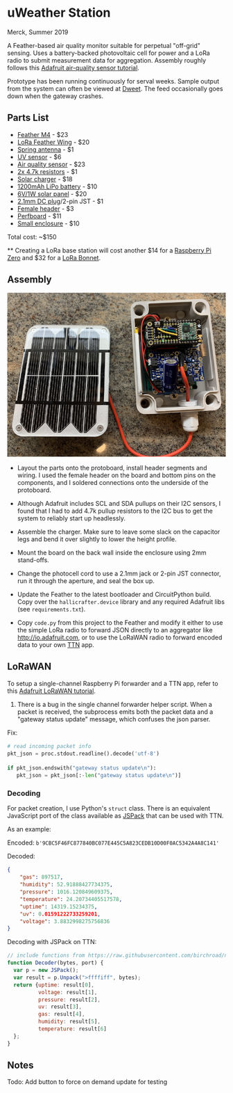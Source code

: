 uWeather Station
=======================

Merck, Summer 2019

A Feather-based air quality monitor suitable for perpetual "off-grid" sensing.  Uses a battery-backed photovoltaic cell for power and a LoRa radio to submit measurement data for aggregation.  Assembly roughly follows this [Adafruit air-quality sensor tutorial][].

[Adafruit air-quality sensor tutorial]: https://learn.adafruit.com/adafruit-io-air-quality-monitor

Prototype has been running continuously for serval weeks.  Sample output from the system can often be viewed at [Dweet][].  The feed occasionally goes down when the gateway crashes.

[Dweet]: https://dweet.io/get/dweets/for/uweather


Parts List
-----------------------

- [Feather M4][] - $23
- [LoRa Feather Wing][] - $20
- [Spring antenna][] - $1
- [UV sensor][] - $6
- [Air quality sensor][] - $23
- [2x 4.7k resistors][] - $1
- [Solar charger][] - $18
- [1200mAh LiPo battery][] - $10
- [6V/1W solar panel][] - $20
- [2.1mm DC plug][]/2-pin JST - $1
- [Female header][] - $3
- [Perfboard][] - $11
- [Small enclosure][] - $10

Total cost: ~$150

[Feather M4]: https://www.adafruit.com/product/3857
[LoRa Feather Wing]: https://www.adafruit.com/product/3231
[Spring antenna]: https://www.adafruit.com/product/4269
[UV sensor]: https://www.adafruit.com/product/3964
[Air quality sensor]: https://www.adafruit.com/product/3660
[2x 4.7k resistors]: https://www.adafruit.com/product/2783
[Solar charger]: https://www.adafruit.com/product/390
[1200mAh LiPo battery]: https://www.adafruit.com/product/258
[6V/1W solar panel]: https://www.adafruit.com/product/3809
[2.1mm DC plug]: https://www.adafruit.com/product/3310
[Female header]: https://www.adafruit.com/product/598
[Perfboard]: https://www.amazon.com/AUSTOR-Prototype-Universal-Protoboard-Electronic/dp/B074X2GDH2
[Small enclosure]: https://www.adafruit.com/product/903

** Creating a LoRa base station will cost another $14 for a [Raspberry Pi Zero][] and $32 for a [LoRa Bonnet][].

[Raspberry Pi Zero]: https://www.adafruit.com/product/3708
[LoRa Bonnet]: https://www.adafruit.com/product/4074

Assembly
----------------------

![Assembled uweather project](uw-assembled.png)

- Layout the parts onto the protoboard, install header segments and wiring. I used the female header on the board and bottom pins on the components, and I soldered connections onto the underside of the protoboard.

- Although Adafruit includes SCL and SDA pullups on their I2C sensors, I found that I had to add 4.7k pullup resistors to the I2C bus to get the system to reliably start up headlessly.

- Assemble the charger.  Make sure to leave some slack on the  capacitor legs and bend it over slightly to lower the height profile.

- Mount the board on the back wall inside the enclosure using 2mm stand-offs.

- Change the photocell cord to use a 2.1mm jack or 2-pin JST connector, run it through the aperture, and seal the box up.

- Update the Feather to the latest bootloader and CircuitPython build.  Copy over the `hallicrafter.device` library and any required Adafruit libs (see `requirements.txt`).  

- Copy `code.py` from this project to the Feather and modify it either to use the simple LoRa radio to forward JSON directly to an aggregator like <http://io.adafruit.com>, or to use the LoRaWAN radio to forward encoded data to your own [TTN][] app.

[TTN]: https://thethingsnetwork.com

LoRaWAN
----------------------

To setup a single-channel Raspberry Pi forwarder and a TTN app, refer to this [Adafruit LoRaWAN tutorial][].

[Adafruit LoRaWAN tutorial]: https://learn.adafruit.com/raspberry-pi-single-channel-lorawan-gateway

1. There is a bug in the single channel forwarder helper script.  When a packet is received, the subprocess emits both the packet data and a "gateway status update" message, which confuses the json parser.

Fix:

```python
# read incoming packet info
pkt_json = proc.stdout.readline().decode('utf-8')

if pkt_json.endswith("gateway status update\n"):
   pkt_json = pkt_json[:-len("gateway status update\n")]
```

### Decoding

For packet creation, I use Python's `struct` class.  There is an equivalent JavaScript port of the class available as [JSPack](https://github.com/birchroad/node-jspack) that can be used with TTN.

As an example:

Encoded: `b'9CBC5F46FC877840BC077E445C5A823CEDB10D00F0AC5342A4A8C141'`

Decoded:
```json
{
    "gas": 897517,
    "humidity": 52.91888427734375,
    "pressure": 1016.120849609375,
    "temperature": 24.20734405517578,
    "uptime": 14319.15234375,
    "uv": 0.01591222733259201,
    "voltage": 3.8832998275756836
}
```

Decoding with JSPack on TTN:

```javascript
// include functions from https://raw.githubusercontent.com/birchroad/node-jspack/master/jspack.js
function Decoder(bytes, port) {
  var p = new JSPack();
  var result = p.Unpack(">ffffiff", bytes);
  return {uptime: result[0],
          voltage: result[1],
          pressure: result[2],
          uv: result[3],
          gas: result[4],
          humidity: result[5],
          temperature: result[6]
  };
}
```


Notes
--------------

Todo: Add button to force on demand update for testing
